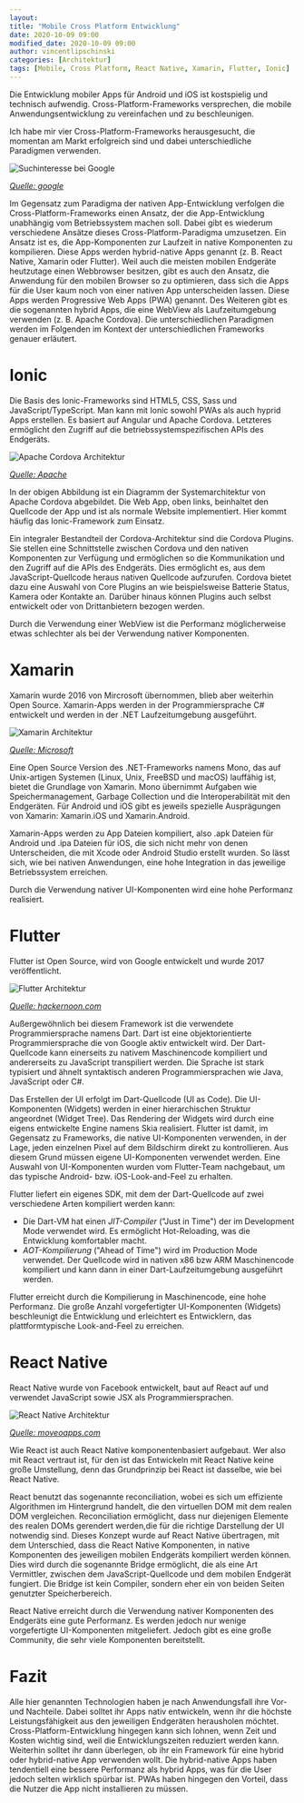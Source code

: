 ```yaml
---
layout: 
title: "Mobile Cross Platform Entwicklung"
date: 2020-10-09 09:00
modified_date: 2020-10-09 09:00
author: vincentlipschinski
categories: [Architektur]
tags: [Mobile, Cross Platform, React Native, Xamarin, Flutter, Ionic]
---
```


Die Entwicklung mobiler Apps für Android und iOS ist kostspielig und technisch aufwendig.
Cross-Platform-Frameworks versprechen, die mobile Anwendungsentwicklung zu vereinfachen und zu beschleunigen.

Ich habe mir vier Cross-Platform-Frameworks herausgesucht, die momentan am Markt erfolgreich sind und dabei unterschiedliche Paradigmen verwenden.

![Suchinteresse bei Google](/assets/images/posts/mobile-cross-platform-entwicklung/google_trends.png)

_[Quelle: google](https://trends.google.de/trends/explore?q=Ionic,Xamarin,Flutter,React%20Native)_

Im Gegensatz zum Paradigma der nativen App-Entwicklung verfolgen die Cross-Platform-Frameworks einen Ansatz, der die App-Entwicklung unabhängig vom Betriebssystem machen soll.
Dabei gibt es wiederum verschiedene Ansätze dieses Cross-Platform-Paradigma umzusetzen. Ein Ansatz ist es, die App-Komponenten zur Laufzeit in native Komponenten zu kompilieren.
Diese Apps werden hybrid-native Apps genannt (z. B. React Native, Xamarin oder Flutter).
Weil auch die meisten mobilen Endgeräte heutzutage einen Webbrowser besitzen, gibt es auch den Ansatz, die Anwendung für den mobilen Browser so zu optimieren, dass sich die Apps für die User kaum noch von einer nativen App unterscheiden lassen.
Diese Apps werden Progressive Web Apps (PWA) genannt.
Des Weiteren gibt es die sogenannten hybrid Apps, die eine WebView als Laufzeitumgebung verwenden (z. B. Apache Cordova).
Die unterschiedlichen Paradigmen werden im Folgenden im Kontext der unterschiedlichen Frameworks genauer erläutert.

# Ionic

Die Basis des Ionic-Frameworks sind HTML5, CSS, Sass und JavaScript/TypeScript.
Man kann mit Ionic sowohl PWAs als auch hyprid Apps erstellen. Es basiert auf Angular und Apache Cordova.
Letzteres ermöglicht den Zugriff auf die betriebssystemspezifischen APIs des Endgeräts.

![Apache Cordova Architektur](/assets/images/posts/mobile-cross-platform-entwicklung/cordovaapparchitecture.png)

_[Quelle: Apache](https://cordova.apache.org/static/img/guide/cordovaapparchitecture.png)_

In der obigen Abbildung ist ein Diagramm der Systemarchitektur von Apache Cordova abgebildet.
Die Web App, oben links, beinhaltet den Quellcode der App und ist als normale Website implementiert.
Hier kommt häufig das Ionic-Framework zum Einsatz.

Ein integraler Bestandteil der Cordova-Architektur sind die Cordova Plugins.
Sie stellen eine Schnittstelle zwischen Cordova und den nativen Komponenten zur Verfügung und ermöglichen so die Kommunikation und den Zugriff auf die APIs des Endgeräts.
Dies ermöglicht es, aus dem JavaScript-Quellcode heraus nativen Quellcode aufzurufen. Cordova bietet dazu eine Auswahl von Core Plugins an wie beispielsweise Batterie Status, Kamera oder Kontakte an.
Darüber hinaus können Plugins auch selbst entwickelt oder von Drittanbietern bezogen werden.

Durch die Verwendung einer WebView ist die Performanz möglicherweise etwas schlechter als bei der Verwendung nativer Komponenten.

# Xamarin

Xamarin wurde 2016 von Mircrosoft übernommen, blieb aber weiterhin Open Source. Xamarin-Apps werden in der Programmiersprache C# entwickelt und werden in der .NET Laufzeitumgebung ausgeführt.

![Xamarin Architektur](/assets/images/posts/mobile-cross-platform-entwicklung/xamarin_architecture.png)

_[Quelle: Microsoft](https://docs.microsoft.com/de-ch/xamarin/get-started/what-is-xamarin-images/xamarin-architecture.png)_

Eine Open Source Version des .NET-Frameworks namens Mono, das auf Unix-artigen Systemen (Linux, Unix, FreeBSD und macOS) lauffähig ist, bietet die Grundlage von Xamarin.
Mono übernimmt Aufgaben wie Speichermanagement, Garbage Collection und die Interoperabilität mit den Endgeräten.
Für Android und iOS gibt es jeweils spezielle Ausprägungen von Xamarin: Xamarin.iOS und Xamarin.Android.

Xamarin-Apps werden zu App Dateien kompiliert, also .apk Dateien für Android und .ipa Dateien für iOS, die sich nicht mehr von denen Unterscheiden, die mit Xcode oder Android Studio erstellt wurden.
So lässt sich, wie bei nativen Anwendungen, eine hohe Integration in das jeweilige Betriebssystem erreichen.

Durch die Verwendung nativer UI-Komponenten wird eine hohe Performanz realisiert.

# Flutter

Flutter ist Open Source, wird von Google entwickelt und wurde 2017 veröffentlicht.

![Flutter Architektur](/assets/images/posts/mobile-cross-platform-entwicklung/flutter_architektur.png)

_[Quelle: hackernoon.com](https://hackernoon.com/hn-images/1*uXUhqyod87IqP0pVXPVjhg.png)_

Außergewöhnlich bei diesem Framework ist die verwendete Programmiersprache namens Dart.
Dart ist eine objektorientierte Programmiersprache die von Google aktiv entwickelt wird.
Der Dart-Quellcode kann einerseits zu nativem Maschinencode kompiliert und andererseits zu JavaScript transpiliert werden.
Die Sprache ist stark typisiert und ähnelt syntaktisch anderen Programmiersprachen wie Java, JavaScript oder C#.

Das Erstellen der UI erfolgt im Dart-Quellcode (UI as Code).
Die UI-Komponenten (Widgets) werden in einer hierarchischen Struktur angeordnet (Widget Tree).
Das Rendering der Widgets wird durch eine eigens entwickelte Engine namens Skia realisiert.
Flutter ist damit, im Gegensatz zu Frameworks, die native UI-Komponenten verwenden, in der Lage, jeden einzelnen Pixel auf dem Bildschirm direkt zu kontrollieren.
Aus diesem Grund müssen eigene UI-Komponenten verwendet werden.
Eine Auswahl von UI-Komponenten wurden vom Flutter-Team nachgebaut, um das typische Android- bzw. iOS-Look-and-Feel zu erhalten.

Flutter liefert ein eigenes SDK, mit dem der Dart-Quellcode auf zwei verschiedene Arten kompiliert werden kann:

- Die Dart-VM hat einen *JIT-Compiler* ("Just in Time") der im Development Mode verwendet wird. Es ermöglicht Hot-Reloading, was die Entwicklung komfortabler macht.
- *AOT-Kompilierung* ("Ahead of Time") wird im Production Mode verwendet. Der Quellcode wird in nativen x86 bzw ARM Maschinencode kompiliert und kann dann in einer Dart-Laufzeitumgebung ausgeführt werden.

Flutter erreicht durch die Kompilierung in Maschinencode, eine hohe Performanz. Die große Anzahl vorgefertigter UI-Komponenten (Widgets) beschleunigt die Entwicklung und erleichtert es Entwicklern, das plattformtypische Look-and-Feel zu erreichen.

# React Native

React Native wurde von Facebook entwickelt, baut auf React auf und verwendet JavaScript sowie JSX als Programmiersprachen.

![React Native Architektur](/assets/images/posts/mobile-cross-platform-entwicklung/react_native_architecture.jpg)

_[Quelle: moveoapps.com](https://www.moveoapps.com/blog/wp-content/uploads/2017/07/native-appv1.jpg)_

Wie React ist auch React Native komponentenbasiert aufgebaut.
Wer also mit React vertraut ist, für den ist das Entwickeln mit React Native keine große Umstellung, denn das Grundprinzip bei React ist dasselbe, wie bei React Native.

React benutzt das sogenannte reconciliation, wobei es sich um effiziente Algorithmen im Hintergrund handelt, die den virtuellen DOM mit dem realen DOM vergleichen.
Reconciliation ermöglicht, dass nur diejenigen Elemente des realen DOMs gerendert werden,die für die richtige Darstellung der UI notwendig sind.
Dieses Konzept wurde auf React Native übertragen, mit dem Unterschied, dass die React Native Komponenten, in native Komponenten des jeweiligen mobilen Endgeräts kompiliert werden können.
Dies wird durch die sogenannte Bridge ermöglicht, die als eine Art Vermittler, zwischen dem JavaScript-Quellcode und dem mobilen Endgerät fungiert.
Die Bridge ist kein Compiler, sondern eher ein von beiden Seiten genutzter Speicherbereich.

React Native erreicht durch die Verwendung nativer Komponenten des Endgeräts eine gute Performanz.
Es werden jedoch nur wenige vorgefertigte UI-Komponenten mitgeliefert.
Jedoch gibt es eine große Community, die sehr viele Komponenten bereitstellt.

# Fazit

Alle hier genannten Technologien haben je nach Anwendungsfall ihre Vor- und Nachteile.
Dabei solltet ihr Apps nativ entwickeln, wenn ihr die höchste Leistungsfähigkeit aus den jeweiligen Endgeräten herausholen möchtet.
Cross-Platform-Entwicklung hingegen kann sich lohnen, wenn Zeit und Kosten wichtig sind, weil die Entwicklungszeiten reduziert werden kann.
Weiterhin solltet ihr dann überlegen, ob ihr ein Framework für eine hybrid oder hybrid-native App verwenden wollt.
Die hybrid-native Apps haben tendentiell eine bessere Performanz als hybrid Apps, was für die User jedoch selten wirklich spürbar ist.
PWAs haben hingegen den Vorteil, dass die Nutzer die App nicht installieren zu müssen.
